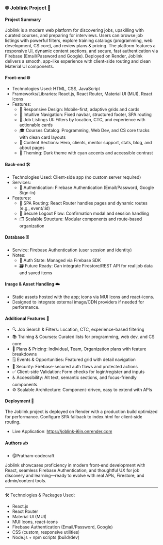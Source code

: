### 🌐 Joblink Project 💼

#### Project Summary
Joblink is a modern web platform for discovering jobs, upskilling with curated courses, and preparing for interviews. Users can browse job listings with powerful filters, explore training catalogs (programming, web development, CS core), and review plans & pricing. The platform features a responsive UI, dynamic content sections, and secure, fast authentication via Firebase (Email/Password and Google). Deployed on Render, Joblink delivers a smooth, app-like experience with client-side routing and clean Material UI components.

#### Front-end 🌐
- Technologies Used: HTML, CSS, JavaScript
- Frameworks/Libraries: React.js, React Router, Material UI (MUI), React Icons
- Features:
  - 📱 Responsive Design: Mobile-first, adaptive grids and cards
  - 🧭 Intuitive Navigation: Fixed navbar, structured footer, SPA routing
  - 🎯 Job Listings UI: Filters by location, CTC, and experience with actionable cards
  - 🎓 Courses Catalog: Programming, Web Dev, and CS core tracks with clean card layouts
  - 📰 Content Sections: Hero, clients, mentor support, stats, blog, and about pages
  - 🎨 Theming: Dark theme with cyan accents and accessible contrast

#### Back-end 🛠️
- Technologies Used: Client-side app (no custom server required)
- Services:
  - 🔐 Authentication: Firebase Authentication (Email/Password, Google Sign-In)
- Features:
  - 🧩 SPA Routing: React Router handles pages and dynamic routes (e.g., event/:id)
  - 🚪 Secure Logout Flow: Confirmation modal and session handling
  - 🗂️ Scalable Structure: Modular components and route-based organization

#### Database 🗄️
- Service: Firebase Authentication (user session and identity)
- Notes:
  - 🔑 Auth State: Managed via Firebase SDK
  - 🗃️ Future Ready: Can integrate Firestore/REST API for real job data and saved items

#### Image & Asset Handling ☁️
- Static assets hosted with the app; icons via MUI Icons and react-icons.
- Designed to integrate external image/CDN providers if needed for performance.

#### Additional Features 🌟
- 🔍 Job Search & Filters: Location, CTC, experience-based filtering
- 📚 Training & Courses: Curated lists for programming, web dev, and CS core
- 💼 Plans & Pricing: Individual, Team, Organization plans with feature breakdowns
- 🗓️ Events & Opportunities: Featured grid with detail navigation
- 🔐 Security: Firebase-secured auth flows and protected actions
- ✅ Client-side Validation: Form checks for login/register and inputs
- ♿ Accessibility: Alt text, semantic sections, and focus-friendly components
- ⚙️ Scalable Architecture: Component-driven, easy to extend with APIs

#### Deployment 🚀
The Joblink project is deployed on Render with a production build optimized for performance. Configure SPA fallback to index.html for client-side routing.

- Live Application: https://joblink-i6in.onrender.com

#### Authors ✍️
- @Pratham-codecraft

Joblink showcases proficiency in modern front-end development with React, seamless Firebase Authentication, and thoughtful UX for job discovery and learning—ready to evolve with real APIs, Firestore, and admin/content tools.

***

🛠️ Technologies & Packages Used:
- React.js
- React Router
- Material UI (MUI)
- MUI Icons, react-icons
- Firebase Authentication (Email/Password, Google)
- CSS (custom, responsive utilities)
- Node.js + npm scripts (build/dev)
